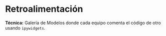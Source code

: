 # Retroalimentación

**Técnica:** Galería de Modelos donde cada equipo comenta el código de otro usando `ipywidgets`.